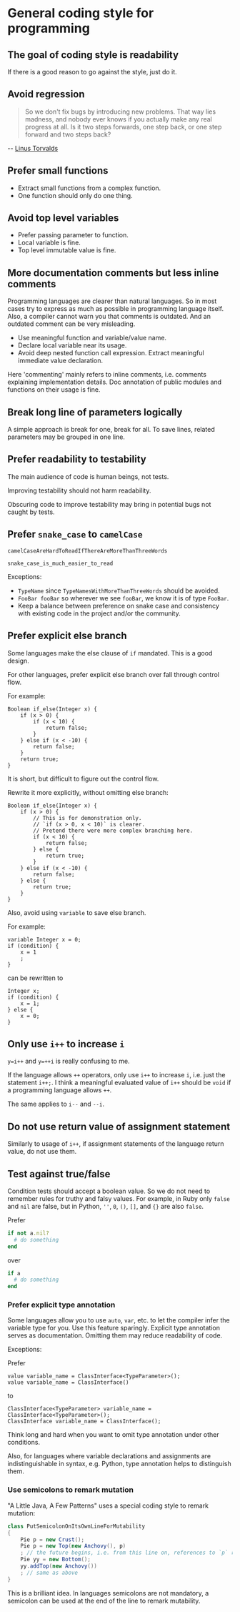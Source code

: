 General coding style for programming
====================================

## The goal of coding style is readability

If there is a good reason to go against the style,
just do it.

## Avoid regression

> So we don't fix bugs by introducing new problems.
> That way lies madness,
> and nobody ever knows if you actually make any real progress at all.
> Is it two steps forwards, one step back,
> or one step forward and two steps back?

-- [Linus Torvalds](https://lwn.net/Articles/243460/)

## Prefer small functions

- Extract small functions from a complex function.
- One function should only do one thing.

## Avoid top level variables

- Prefer passing parameter to function.
- Local variable is fine.
- Top level immutable value is fine.

## More documentation comments but less inline comments

Programming languages are clearer than natural languages.
So in most cases try to express as much as possible in programming language itself.
Also, a compiler cannot warn you that comments is outdated.
And an outdated comment can be very misleading.

- Use meaningful function and variable/value name.
- Declare local variable near its usage.
- Avoid deep nested function call expression. Extract meaningful immediate value declaration.

Here 'commenting' mainly refers to inline comments,
i.e. comments explaining implementation details.
Doc annotation of public modules and functions on their usage is fine.

## Break long line of parameters logically

A simple approach is break for one, break for all.
To save lines, related parameters may be grouped in one line.

## Prefer readability to testability

The main audience of code is human beings, not tests.

Improving testability should not harm readability.

Obscuring code to improve testability may bring in potential bugs not caught by tests.

## Prefer `snake_case` to `camelCase`

`camelCaseAreHardToReadIfThereAreMoreThanThreeWords`

`snake_case_is_much_easier_to_read`

Exceptions:

- `TypeName` since `TypeNamesWithMoreThanThreeWords` should be avoided.
- `FooBar fooBar` so wherever we see `fooBar`, we know it is of type `FooBar`.
- Keep a balance between preference on snake case and consistency with existing code in the project and/or the community.

## Prefer explicit else branch

Some languages make the else clause of `if` mandated.
This is a good design.

For other languages,
prefer explicit else branch over fall through control flow.

For example:

```ceylon
Boolean if_else(Integer x) {
    if (x > 0) {
        if (x < 10) {
            return false;
        }
    } else if (x < -10) {
        return false;
    }
    return true;
}
```

It is short, but difficult to figure out the control flow.

Rewrite it more explicitly, without omitting else branch:

```ceylon
Boolean if_else(Integer x) {
    if (x > 0) {
        // This is for demonstration only.
        // `if (x > 0, x < 10)` is clearer.
        // Pretend there were more complex branching here.
        if (x < 10) {
            return false;
        } else {
            return true;
        }
    } else if (x < -10) {
        return false;
    } else {
        return true;
    }
}
```

Also, avoid using `variable` to save else branch.

For example:

```ceylon
variable Integer x = 0;
if (condition) {
    x = 1
    ;
}
```

can be rewritten to

```ceylon
Integer x;
if (condition) {
    x = 1;
} else {
    x = 0;
}
```

## Only use `i++` to increase `i`

`y=i++` and `y=++i` is really confusing to me.

If the language allows `++` operators,
only use `i++` to increase `i`, i.e. just the statement `i++;`.
I think a meaningful evaluated value of `i++` should be `void`
if a programming language allows `++`.

The same applies to `i--` and `--i`.

## Do not use return value of assignment statement

Similarly to usage of `i++`,
if assignment statements of the language return value,
do not use them.

## Test against true/false

Condition tests should accept a boolean value.
So we do not need to remember rules for truthy and falsy values.
For example, in Ruby only `false` and `nil` are false,
but in Python, `''`, `0`, `()`, `[]`, and `{}` are also `false`.

Prefer

```ruby
if not a.nil?
  # do something
end
```

over

```ruby
if a
  # do something
end
```

### Prefer explicit type annotation

Some languages allow you to use `auto`, `var`, etc.
to let the compiler infer the variable type for you.
Use this feature sparingly.
Explicit type annotation serves as documentation.
Omitting them may reduce readability of code.

Exceptions:

Prefer

```ceylon
value variable_name = ClassInterface<TypeParameter>();
value variable_name = ClassInterface()
```

to

```ceylon
ClassInterface<TypeParameter> variable_name = ClassInterface<TypeParameter>();
ClassInterface variable_name = ClassInterface();
```

Think long and hard when you want to omit type annotation under other conditions.

Also, for languages where variable declarations and assignments are indistinguishable in syntax, e.g. Python, type annotation helps to distinguish them.

### Use semicolons to remark mutation

"A Little Java, A Few Patterns" uses a special coding style to remark mutation:

```java
class PutSemicolonOnItsOwnLineForMutability
{
    Pie p = new Crust();
    Pie p = new Top(new Anchovy(), p)
    ; // the future begins, i.e. from this line on, references to `p` reflect the change
    Pie yy = new Bottom();
    yy.addTop(new Anchovy())
    ; // same as above
}
```

This is a brilliant idea.
In languages semicolons are not mandatory, a semicolon can be used at the end of the line to remark mutability.
